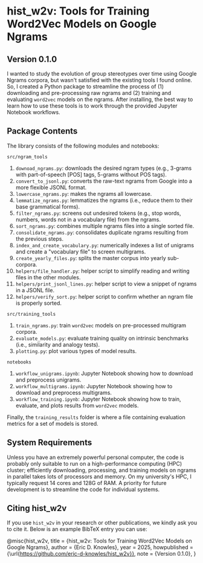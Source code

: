 # **hist_w2v**: Tools for Training Word2Vec Models on Google Ngrams
## Version 0.1.0

I wanted to study the evolution of group stereotypes over time using Google Ngrams corpora, but wasn't satisfied with the existing tools I found online. So, I created a Python package to streamline the process of (1) downloading and pre-processing raw ngrams and (2) training and evaluating `word2vec` models on the ngrams. After installing, the best way to learn how to use these tools is to work through the provided Jupyter Notebook workflows.

## Package Contents
The library consists of the following modules and notebooks:

`src/ngram_tools`
1. `downoad_ngrams.py`: downloads the desired ngram types (e.g., 3-grams with part-of-speech [POS] tags, 5-grams without POS tags).
2. `convert_to_jsonl.py`: converts the raw-text ngrams from Google into a more flexible JSONL format.
3. `lowercase_ngrams.py`: makes the ngrams all lowercase.
4. `lemmatize_ngrams.py`: lemmatizes the ngrams (i.e., reduce them to their base grammatical forms).
5. `filter_ngrams.py`: screens out undesired tokens (e.g., stop words, numbers, words not in a vocabulary file) from the ngrams.
6. `sort_ngrams.py`: combines multiple ngrams files into a single sorted file.
7. `consolidate_ngrams.py`: consolidates duplicate ngrams resulting from the previous steps.
8. `index_and_create_vocabulary.py`: numerically indexes a list of unigrams and create a "vocabulary file" to screen multigrams.
9. `create_yearly_files.py`: splits the master corpus into yearly sub-corpora.
10. `helpers/file_handler.py`: helper script to simplify reading and writing files in the other modules.
11. `helpers/print_jsonl_lines.py`: helper script to view a snippet of ngrams in a JSONL file.
12. `helpers/verify_sort.py`: helper script to confirm whether an ngram file is properly sorted. 

`src/training_tools`
1. `train_ngrams.py`: train `word2vec` models on pre-processed multigram corpora.
2. `evaluate_models.py`: evaluate training quality on intrinsic benchmarks (i.e., similarity and analogy tests).
3. `plotting.py`: plot various types of model results.

`notebooks`
1. `workflow_unigrams.ipynb`: Jupyter Notebook showing how to download and preprocess unigrams.
2. `workflow_multigrams.ipynb`: Jupyter Notebook showing how to download and preprocess multigrams.
3. `workflow_training.ipynb`: Jupyter Notebook showing how to train, evaluate, and plots results from `word2vec` models.

Finally, the `training_results` folder is where a file containing evaluation metrics for a set of models is stored. 

## System Requirements
Unless you have an extremely powerful personal computer, the code is probably only suitable to run on a high-performance computing (HPC) cluster; efficiently downloading, processing, and training models on ngrams in parallel takes lots of processors and memory. On my university's HPC, I typically request 14 cores and 128G of RAM. A priority for future development is to streamline the code for individual systems.

## Citing hist_w2v
If you use `hist_w2v` in your research or other publications, we kindly ask you to cite it. Below is an example BibTeX entry you can use:

@misc{hist_w2v,
  title        = {hist\_w2v: Tools for Training Word2Vec Models on Google Ngrams},
  author       = {Eric D. Knowles},
  year         = 2025,
  howpublished = {\url{https://github.com/eric-d-knowles/hist_w2v}},
  note         = {Version 0.1.0},
}
